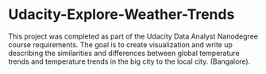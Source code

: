 # Udacity-Explore-Weather-Trends
This project was completed as part of the Udacity Data Analyst Nanodegree course requirements. The goal is to create visualization and write up describing the similarities and differences between global temperature trends and temperature trends in the big city to the local city. (Bangalore).
